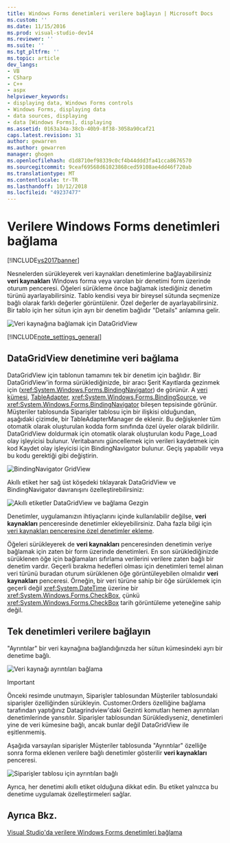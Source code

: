 ```yaml
---
title: Windows Forms denetimleri verilere bağlayın | Microsoft Docs
ms.custom: ''
ms.date: 11/15/2016
ms.prod: visual-studio-dev14
ms.reviewer: ''
ms.suite: ''
ms.tgt_pltfrm: ''
ms.topic: article
dev_langs:
- VB
- CSharp
- C++
- aspx
helpviewer_keywords:
- displaying data, Windows Forms controls
- Windows Forms, displaying data
- data sources, displaying
- data [Windows Forms], displaying
ms.assetid: 0163a34a-38cb-40b9-8f38-3058a90caf21
caps.latest.revision: 31
author: gewarren
ms.author: gewarren
manager: ghogen
ms.openlocfilehash: d1d8710ef98339c0cf4b44ddd3fa41cca8676570
ms.sourcegitcommit: 9ceaf69568d61023868ced59108ae4dd46f720ab
ms.translationtype: MT
ms.contentlocale: tr-TR
ms.lasthandoff: 10/12/2018
ms.locfileid: "49237477"
---
```

# <a name="bind-windows-forms-controls-to-data"></a>Verilere Windows Forms denetimleri bağlama
[!INCLUDE[vs2017banner](../includes/vs2017banner.md)]

  
Nesnelerden sürükleyerek veri kaynakları denetimlerine bağlayabilirsiniz **veri kaynakları** Windows forma veya varolan bir denetimi form üzerinde oturum penceresi. Öğeleri sürükleme önce bağlamak istediğiniz denetim türünü ayarlayabilirsiniz. Tablo kendisi veya bir bireysel sütunda seçmenize bağlı olarak farklı değerler görüntülenir.  Özel değerler de ayarlayabilirsiniz. Bir tablo için her sütun için ayrı bir denetim bağlıdır "Details" anlamına gelir.  
  
 ![Veri kaynağına bağlamak için DataGridView](../data-tools/media/raddata-bind-data-source-to-datagridview.png "raddata DataGridView veri kaynağına bağlama")  
  
 [!INCLUDE[note_settings_general](../includes/note-settings-general-md.md)]  
  
## <a name="bind-to--data-in-a-datagridview-control"></a>DataGridView denetimine veri bağlama  
 DataGridView için tablonun tamamını tek bir denetim için bağlıdır. Bir DataGridView'in forma sürüklediğinizde, bir aracı Şerit Kayıtlarda gezinmek için (<xref:System.Windows.Forms.BindingNavigator>) de görünür. A [veri kümesi](../data-tools/dataset-tools-in-visual-studio.md), [TableAdapter](../data-tools/tableadapter-overview.md), <xref:System.Windows.Forms.BindingSource>, ve <xref:System.Windows.Forms.BindingNavigator> bileşen tepsisinde görünür. Müşteriler tablosunda Siparişler tablosu için bir ilişkisi olduğundan, aşağıdaki çizimde, bir TableAdapterManager de eklenir. Bu değişkenler tüm otomatik olarak oluşturulan kodda form sınıfında özel üyeler olarak bildirilir. DataGridView doldurmak için otomatik olarak oluşturulan kodu Page_Load olay işleyicisi bulunur. Veritabanını güncellemek için verileri kaydetmek için kod Kaydet olay işleyicisi için BindingNavigator bulunur. Geçiş yapabilir veya bu kodu gerektiği gibi değiştirin.  
  
 ![BindingNavigator GridView](../data-tools/media/raddata-gridview-with-bindingnavigator.png "raddata BindingNavigator GridView")  
  
 Akıllı etiket her sağ üst köşedeki tıklayarak DataGridView ve BindingNavigator davranışını özelleştirebilirsiniz:  
  
 ![Akıllı etiketler DataGridView ve bağlama Gezgin](../data-tools/media/raddata-datagridview-and-binding-navigator-smart-tags.png "raddata DataGridView ve bağlama Gezgin akıllı etiketler")  
  
 Denetimler, uygulamanızın ihtiyaçlarını içinde kullanılabilir değilse, **veri kaynakları** penceresinde denetimler ekleyebilirsiniz. Daha fazla bilgi için [veri kaynakları penceresine özel denetimler ekleme](../data-tools/add-custom-controls-to-the-data-sources-window.md).  
  
 Öğeleri sürükleyerek de **veri kaynakları** penceresinden denetimin veriye bağlamak için zaten bir form üzerinde denetimleri. En son sürüklediğinizde sürüklenen öğe için bağlamaları sıfırlama verilerini verilere zaten bağlı bir denetim vardır. Geçerli bırakma hedefleri olması için denetimleri temel alınan veri türünü buradan oturum sürüklenen öğe görüntüleyebilen olmalıdır **veri kaynakları** penceresi. Örneğin, bir veri türüne sahip bir öğe sürüklemek için geçerli değil <xref:System.DateTime> üzerine bir <xref:System.Windows.Forms.CheckBox>, çünkü <xref:System.Windows.Forms.CheckBox> tarih görüntüleme yeteneğine sahip değil.  
  
## <a name="bind-to--data-in-individual-controls"></a>Tek denetimleri verilere bağlayın  
 "Ayrıntılar" bir veri kaynağına bağlandığınızda her sütun kümesindeki ayrı bir denetime bağlı.  
  
 ![Veri kaynağı ayrıntıları bağlama](../data-tools/media/raddata-bind-data-source-to-details.png "raddata bağlama veri kaynağı ayrıntıları")  
  
> [!IMPORTANT]
>  Önceki resimde unutmayın, Siparişler tablosundan Müşteriler tablosundaki siparişler özelliğinden sürükleyin. Customer.Orders özelliğine bağlama tarafından yaptığınız Datagrindview'daki Gezinti komutları hemen ayrıntıları denetimlerinde yansıtılır. Siparişler tablosundan Sürüklediyseniz, denetimleri yine de veri kümesine bağlı, ancak bunlar değil DataGridView ile eşitlenmemiş.  
  
 Aşağıda varsayılan siparişler Müşteriler tablosunda "Ayrıntılar" özelliğe sonra forma eklenen verilere bağlı denetimler gösterilir **veri kaynakları** penceresi.  
  
 ![Siparişler tablosu için ayrıntıları bağlı](../data-tools/media/raddata-orders-table-bound-to-details.png "raddata tablosuna bağlı ayrıntıları")  
  
 Ayrıca, her denetimi akıllı etiket olduğuna dikkat edin. Bu etiket yalnızca bu denetime uygulamak özelleştirmeleri sağlar.  
  
## <a name="see-also"></a>Ayrıca Bkz.  
 [Visual Studio'da verilere Windows Forms denetimleri bağlama](../data-tools/bind-windows-forms-controls-to-data-in-visual-studio.md)

